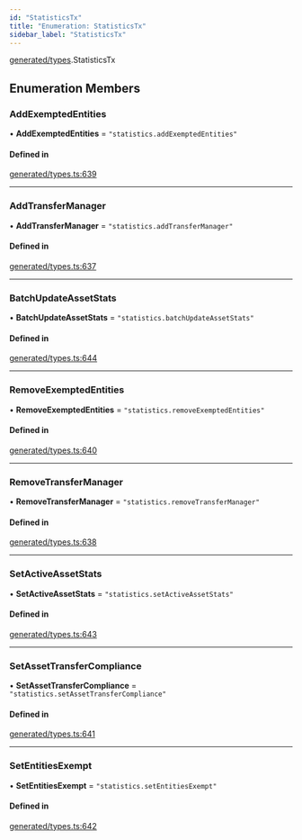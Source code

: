 ```yaml
---
id: "StatisticsTx"
title: "Enumeration: StatisticsTx"
sidebar_label: "StatisticsTx"
---
```


[generated/types](../../../../modules/Generated/Types/Types.md).StatisticsTx

## Enumeration Members

### AddExemptedEntities

• **AddExemptedEntities** = ``"statistics.addExemptedEntities"``

#### Defined in

[generated/types.ts:639](https://github.com/PolymeshAssociation/polymesh-sdk/blob/15be87e8/src/generated/types.ts#L639)

___

### AddTransferManager

• **AddTransferManager** = ``"statistics.addTransferManager"``

#### Defined in

[generated/types.ts:637](https://github.com/PolymeshAssociation/polymesh-sdk/blob/15be87e8/src/generated/types.ts#L637)

___

### BatchUpdateAssetStats

• **BatchUpdateAssetStats** = ``"statistics.batchUpdateAssetStats"``

#### Defined in

[generated/types.ts:644](https://github.com/PolymeshAssociation/polymesh-sdk/blob/15be87e8/src/generated/types.ts#L644)

___

### RemoveExemptedEntities

• **RemoveExemptedEntities** = ``"statistics.removeExemptedEntities"``

#### Defined in

[generated/types.ts:640](https://github.com/PolymeshAssociation/polymesh-sdk/blob/15be87e8/src/generated/types.ts#L640)

___

### RemoveTransferManager

• **RemoveTransferManager** = ``"statistics.removeTransferManager"``

#### Defined in

[generated/types.ts:638](https://github.com/PolymeshAssociation/polymesh-sdk/blob/15be87e8/src/generated/types.ts#L638)

___

### SetActiveAssetStats

• **SetActiveAssetStats** = ``"statistics.setActiveAssetStats"``

#### Defined in

[generated/types.ts:643](https://github.com/PolymeshAssociation/polymesh-sdk/blob/15be87e8/src/generated/types.ts#L643)

___

### SetAssetTransferCompliance

• **SetAssetTransferCompliance** = ``"statistics.setAssetTransferCompliance"``

#### Defined in

[generated/types.ts:641](https://github.com/PolymeshAssociation/polymesh-sdk/blob/15be87e8/src/generated/types.ts#L641)

___

### SetEntitiesExempt

• **SetEntitiesExempt** = ``"statistics.setEntitiesExempt"``

#### Defined in

[generated/types.ts:642](https://github.com/PolymeshAssociation/polymesh-sdk/blob/15be87e8/src/generated/types.ts#L642)
